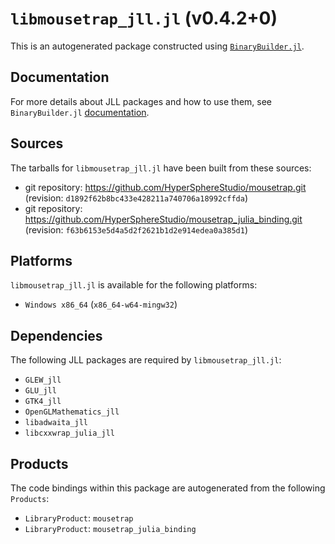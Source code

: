 # `libmousetrap_jll.jl` (v0.4.2+0)

This is an autogenerated package constructed using [`BinaryBuilder.jl`](https://github.com/JuliaPackaging/BinaryBuilder.jl).

## Documentation

For more details about JLL packages and how to use them, see `BinaryBuilder.jl` [documentation](https://docs.binarybuilder.org/stable/jll/).

## Sources

The tarballs for `libmousetrap_jll.jl` have been built from these sources:

* git repository: https://github.com/HyperSphereStudio/mousetrap.git (revision: `d1892f62b8bc433e428211a740706a18992cffda`)
* git repository: https://github.com/HyperSphereStudio/mousetrap_julia_binding.git (revision: `f63b6153e5d4a5d2f2621b1d2e914edea0a385d1`)

## Platforms

`libmousetrap_jll.jl` is available for the following platforms:

* `Windows x86_64` (`x86_64-w64-mingw32`)

## Dependencies

The following JLL packages are required by `libmousetrap_jll.jl`:

* `GLEW_jll`
* `GLU_jll`
* `GTK4_jll`
* `OpenGLMathematics_jll`
* `libadwaita_jll`
* `libcxxwrap_julia_jll`

## Products

The code bindings within this package are autogenerated from the following `Products`:

* `LibraryProduct`: `mousetrap`
* `LibraryProduct`: `mousetrap_julia_binding`
